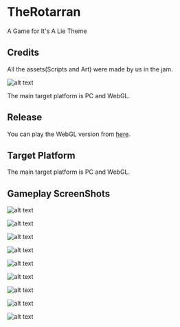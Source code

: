 # TheRotarran
A Game for It's A Lie Theme

## Credits
All the assets(Scripts and Art) were made by us in the jam.


![alt text](/Images/credits.png)


The main target platform is PC and WebGL.
## Release

You can play the WebGL version from [here](https://amjad-mohamed.itch.io/the-rotarran).

## Target Platform

The main target platform is PC and WebGL.

## Gameplay ScreenShots

![alt text](/Images/img0.png)



![alt text](/Images/img1.png)



![alt text](/Images/img2.png)



![alt text](/Images/img3.png)



![alt text](/Images/img4.png)



![alt text](/Images/img5.png)



![alt text](/Images/img6.png)



![alt text](/Images/img7.png)



![alt text](/Images/img8.png)
